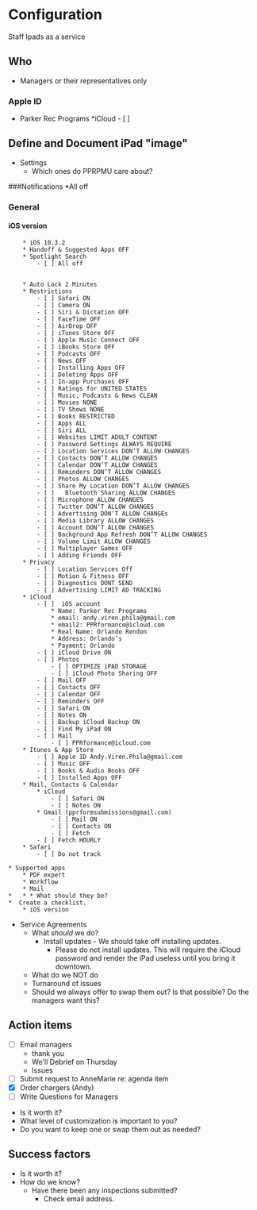 # Configuration
Staff Ipads as a service

## Who
* Managers or their representatives only

### Apple ID
* Parker Rec Programs
	*iCloud
		- [ ] 

## Define and Document iPad "image"
* Settings
	* Which ones do PPRPMU care about?
	
###Notifications
*All off

### General 			
#### iOS version
		* iOS 10.3.2
		* Handoff & Suggested Apps OFF
		* Spotlight Search
			- [ ] All off
			
		
		* Auto Lock 2 Minutes
		* Restrictions
			- [ ] Safari ON
			- [ ] Camera ON
			- [ ] Siri & Dictation OFF
			- [ ] FaceTime OFF
			- [ ] AirDrop OFF
			- [ ] iTunes Store OFF
			- [ ] Apple Music Connect OFF
			- [ ] iBooks Store OFF
			- [ ] Podcasts OFF
			- [ ] News OFF
			- [ ] Installing Apps OFF
			- [ ] Deleting Apps OFF
			- [ ] In-app Purchases OFF
			- [ ] Ratings for UNITED STATES
			- [ ] Music, Podcasts & News CLEAN
			- [ ] Movies NONE
			- [ ] TV Shows NONE
			- [ ] Books RESTRICTED
			- [ ] Apps ALL
			- [ ] Siri ALL
			- [ ] Websites LIMIT ADULT CONTENT
			- [ ] Password Settings ALWAYS REQUIRE
			- [ ] Location Services DON’T ALLOW CHANGES	
			- [ ] Contacts DON’T ALLOW CHANGES
			- [ ] Calendar DON’T ALLOW CHANGES
			- [ ] Reminders DON’T ALLOW CHANGES
			- [ ] Photos ALLOW CHANGES
			- [ ] Share My Location DON’T ALLOW CHANGES
			- [ ] 	Bluetooth Sharing ALLOW CHANGES
			- [ ] Microphone ALLOW CHANGES
			- [ ] Twitter DON’T ALLOW CHANGES
			- [ ] Advertising DON’T ALLOW CHANGEs
			- [ ] Media Library ALLOW CHANGES
			- [ ] Account DON’T ALLOW CHANGES
			- [ ] Background App Refresh DON’T ALLOW CHANGES
			- [ ] Volume Limit ALLOW CHANGES
			- [ ] Multiplayer Games OFF
			- [ ] Adding Friends OFF
		* Privacy
			- [ ] Location Services Off
			- [ ] Motion & Fitness OFF
			- [ ] Diagnostics DONT SEND
			- [ ] Advertising LIMIT AD TRACKING
		* iCloud
			- [ ]  iOS account
				* Name: Parker Rec Programs
				* email: andy.viren.phila@gmail.com
				* email2: PPRformance@icloud.com
				* Real Name: Orlando Rendon
				* Address: Orlando’s
				* Payment: Orlando
			- [ ] iCloud Drive ON
			- [ ] Photos 
				- [ ] OPTIMIZE iPAD STORAGE
				- [ ] iCloud Photo Sharing OFF
			- [ ] Mail OFF
			- [ ] Contacts OFF
			- [ ] Calendar OFF
			- [ ] Reminders OFF
			- [ ] Safari ON
			- [ ] Notes ON
			- [ ] Backup iCloud Backup ON
			- [ ] Find My iPad ON
			- [ ] Mail
				- [ ] PPRformance@icloud.com
		* Itunes & App Store
			- [ ] Apple ID Andy.Viren.Phila@gmail.com
			- [ ] Music OFF
			- [ ] Books & Audio Books OFF
			- [ ] Installed Apps OFF
		* Mail, Contacts & Calendar
			* iCloud
				- [ ] Safari ON
				- [ ] Notes ON
			* Gmail (pprformsubmissions@gmail.com)
				- [ ] Mail ON
				- [ ] Contacts ON
				- [ ] Fetch
			- [ ] Fetch HOURLY
		* Safari
			- [ ] Do not track
		
	* Supported apps
		* PDF expert
		* Workflow
		* Mail 
	* 	* * What should they be?
	*  Create a checklist. 
		* iOS version
	

* Service Agreements
	* What _should_ we do?
		* Install updates -  We should take off installing updates. 
			* Please do not install updates. This will require the iCloud password and render the iPad useless until you bring it downtown.
	* What do we NOT do
	* Turnaround of issues
	* Should we always offer to swap them out? Is that possible? Do the managers want this? 

## Action items
- [ ] Email managers
	* thank you 
	* We'll Debrief on Thursday
	* Issues 
- [ ] Submit request to AnneMarie re: agenda item
- [x] Order chargers (Andy)
- [ ] Write Questions for Managers
*  Is it worth it? 
* What level of customization is important to you?
* Do you want to keep one or swap them out as needed? 


## Success factors
* Is it worth it? 
* How do we know?
	* Have there been any inspections submitted?
		* Check email address.
